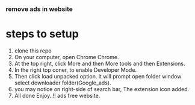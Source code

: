 ### remove ads in website

# steps to setup

1. clone this repo
2. On your computer, open Chrome Chrome.
3. At the top right, click More and then  More tools and then Extensions.
4. In the right top coner, to enable Developer Mode.
5. Then click load unpacked option. it will prompt open folder window select downloader folder(Google_ads).
6. you may notice on right-side of search bar, The extension icon added.
6. All done Enjoy..!! ads free website.



